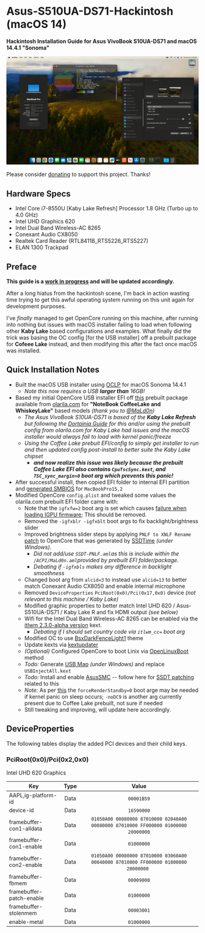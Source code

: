 

# Asus-S510UA-DS71-Hackintosh (macOS 14)
**Hackintosh Installation Guide for Asus VivoBook S10UA-DS71 and macOS 14.4.1 "Sonoma"**
<p align="center" style="margin:0 auto !important;text-align:center !important;"><img src="Images/Asus-S510UA-DS71-Hackintosh-14.4.1.png"></p>

Please consider [donating](https://paypal.me/djouija) to support this project. Thanks!

## Hardware Specs
- Intel Core i7-8550U [Kaby Lake Refresh] Processor 1.8 GHz (Turbo up to 4.0 GHz)
- Intel UHD Graphics 620
- Intel Dual Band Wireless-AC 8265
- Conexant Audio CX8050
- Realtek Card Reader (RTL8411B_RTS5226_RTS5227)
- ELAN 1300 Trackpad

## Preface
**This guide is a <u>work in progress</u> and will be updated accordingly.**

After a long hiatus from the hackintosh scene, I'm back in action wasting time trying to get this awful operating system running on this unit again for development purposes.

I've _finally_ managed to get OpenCore running on this machine, after running into nothing but issues with macOS installer failing to load when following other **Kaby Lake** based configurations and examples.  What finally did the trick was basing the OC config [for the USB installer] off a prebuilt package for **Cofeee Lake** instead, and then modifying this after the fact once macOS was installed.

## Quick Installation Notes

- Built the macOS USB installer using [OCLP](https://dortania.github.io/OpenCore-Legacy-Patcher/INSTALLER.html) for macOS Sonoma 14.4.1
	-  _Note this now requires a USB **larger than** 16GB!_
- Based my initial OpenCore USB installer EFI off [this](https://olarila.com/files/OPENCORE1/EFI.Opencore.NoteBook.Coffee.Lake.Whiskey.Lake.zip) prebuilt package available from [olarila.com](https://www.olarila.com/topic/5676-hackintosh-efi-folder-with-clover-and-opencore/) for **"NoteBook CoffeeLake and WhiskeyLake"** based models  _(thank you to [@MaLd0n](https://github.com/MaLd0n))_
	- _The Asus VivoBook S10UA-DS71 is based of the **Kaby Lake Refresh** but following the [Dortainia Guide](https://dortania.github.io/OpenCore-Install-Guide/config-laptop.plist/kaby-lake.html) for this and/or using the prebuilt config from olarila.com for Kaby Lake had issues and the macOS installer would always fail to load with kernel panic/freeze_
	- _Using the Coffee Lake prebuit EFI/config to simply get installer to run and then updated config post-install to better suite the Kaby Lake chipset_
		- _**and now realize this issue was likely because the prebuilt Coffee Lake EFI also contains `CpuTscSync.kext`, and `TSC_sync_margin=0` boot arg which prevents this panic!**_
- After successful install, then copied EFI folder to internal EFI partition and [generated SMBIOS](https://github.com/corpnewt/GenSMBIOS) for `MacBookPro15,2`
- Modified OpenCore `config.plist` and tweaked some values the olarila.com prebuilt EFI folder came with: 
	- Note that the `igfxfw=2` boot arg is set which causes [ failure when loading IGPU firmware](https://elitemacx86.com/threads/how-to-improve-igpu-performance-intel-graphics-on-macos.1059/); This should be removed.
	- Removed the `-igfxblr -igfxblt` boot args to fix backlight/brightness slider
	- Improved brightness slider steps by applying `PNLF to XNLF Rename` [patch](macOS_14.4.1/patch_OC_PNLF_to_XNLF_Rename.plist) to OpenCore that was generated by [SSDTime](https://github.com/corpnewt/SSDTTime) _(under Windows)_.
		- _Did not add/use `SSDT-PNLF.aml`as this is include within the `/ACPI/MaLd0n.aml`provided by prebuilt EFI folder/package._
		- _Debating if `-igfxbls` makes any difference in backlight smoothness_
	- Changed boot arg from `alcid=3` to instead use `alcid=13` to better match Conexant Audio CX8050 and enable internal microphone
	- Removed `DeviceProperties` `PciRoot(0x0)/Pci(0x17,0x0)` device _(not relevant to this machine / Kaby Lake)_
	- Modified graphic properties to better match Intel UHD 620 / Asus-S510UA-DS71 / Kaby Lake R and fix HDMI output _(see below)_
	- Wifi for the Intel Dual Band Wireless-AC 8265 can be enabled via the [itlwm 2.3.0-alpha version](https://github.com/OpenIntelWireless/itlwm/releases/tag/v2.3.0-alpha) kext.
		- _Debating if I should set country code via `itlwm_cc=` boot arg_
	- Modified OC to use [BsxDarkFenceLight1](https://github.com/blackosx/BsxDarkFenceLight1) theme
	- Update kexts via [kextupdater](https://github.com/MacThings/kextupdater)
	- _(Optional)_ Configured OpenCore to boot Linix via [OpenLinuxBoot](OpenLinuxBoot) method
	- _Todo:_ Generate [USB Map](https://github.com/corpnewt/USBMap) _(under Windows)_ and replace `USBInjectAll.kext`
	- _Todo:_ Install and enable [AsusSMC](https://github.com/hieplpvip/AsusSMC) -- follow here for [SSDT patching](https://github.com/hieplpvip/AsusSMC/issues/93) related to this
	- _Note:_ As per [this](https://dortania.github.io/OpenCore-Post-Install/universal/sleep.html#fixing-gpus) the `forceRenderStandby=0` boot arge may be needed if kernel panic on sleep occurs; `-noDC9` is another arg currently present due to Coffee Lake prebuilt, not sure if needed
	- Still tweaking and improving, will update here accordingly.

## DeviceProperties

The following tables display the added PCI devices and their child keys.


### PciRoot(0x0)/Pci(0x2,0x0)

Intel UHD 620 Graphics

| **Key**                  | **Type** |   **Value**  |
|--------------------------|:--------:|:------------:|
| AAPL,ig-platform-id      |   Data   | ``00001B59`` |
| device-id                |   Data   | ``16590000`` |
| framebuffer-con1-alldata |   Data   | ``01050A00 00080000 87010000 02040A00 00080000 87010000 FF000000 01000000 20000000`` |
| framebuffer-con1-enable  |   Data   | ``01000000`` |
| framebuffer-con2-enable  |   Data   | ``01050A00 00080000 87010000 03060A00 00040000 87010000 FF000000 01000000 20000000 `` |
| framebuffer-fbmem        |   Data   | ``00009000`` |
| framebuffer-patch-enable |   Data   | ``01000000`` |
| framebuffer-stolenmem    |   Data   | ``00003001`` |
| enable-metal             |   Data   | ``01000000`` |
